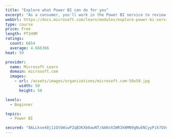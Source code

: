 ```yaml
---
title: "Explore what Power BI can do for you"
excerpt: "As a consumer, you'll work in the Power BI service to review and interact with content that has been shared with you. This module provides the foundational information that you need to work effectively in the Power BI service."
webUrl: https://docs.microsoft.com/learn/modules/explore-power-bi-service/
type: course
price: Free
length: PT1H9M
ratings:
  count: 6654
  average: 4.666366
heat: 59

provider:
  name: Microsoft Learn
  domain: microsoft.com
  images:
    - url: /assets/images/organizations/microsoft.com-50x50.jpg
      width: 50
      height: 50

levels:
  - Beginner

topics:
  - Power BI

secured: "8ALLkse48j11QtbWiwPZqB3KXb0awNT/AAKnXIWR3kNMN9gNuENCyyPik7OVn523FFpENM7WCEk2UqhwEEwQbmvPLvmR9rXwyDalGNqf58JJfNqotFIv38SDfLH733ftuFdXvbU2bkR4/lg2O2A+UV8Y6hHLGWQ2YQppfq9BY10Z2eWKLUxstbbgxQ+UdikXMQHxpBmKhSihUy22T7yNA2yly/nFwXHO9iqskgSZ6IqG2oRZyPUUJPkonGkJgj8+XCk93T6k2DrIIgEUgOTo/ZujhFo0ACJTCbCIqCLONQ+aIM0+BYQfjTjRgs642y5Qtdp5fVteDOlH7YAWpEhWqSSrN99ajF364ll0SvMyxNyhz8BICQ6w7PLs9QhX5QRF6g+WXJXuRTFHHIY3yNNq5RcPhpncQk3FcN8KIpzeO7M=;HS/ApvaipmzD4lzi7bMWSw=="
---
```


